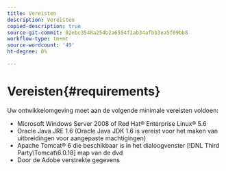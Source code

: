 ```yaml
---
title: Vereisten
description: Vereisten
copied-description: true
source-git-commit: 02ebc3548a254b2a6554f1ab34afbb3ea5f09bb8
workflow-type: tm+mt
source-wordcount: '49'
ht-degree: 0%

---
```


# Vereisten{#requirements}

Uw ontwikkelomgeving moet aan de volgende minimale vereisten voldoen:

* Microsoft Windows Server 2008 of Red Hat® Enterprise Linux® 5.6
* Oracle Java JRE 1.6 (Oracle Java JDK 1.6 is vereist voor het maken van uitbreidingen voor aangepaste machtigingen)
* Apache Tomcat® 6 die beschikbaar is in het dialoogvenster [!DNL Third Party\Tomcat\6.0.18] map van de dvd
* Door de Adobe verstrekte gegevens
